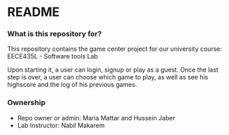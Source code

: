 # README #


### What is this repository for? ###

This repository contains the game center project for our university course: EECE435L - Software tools Lab

Upon starting it, a user can login, signup or play as a guest.
Once the last step is over, a user can choose which game to play, as well as see his highscore and the log of his previous games.

### Ownership ###

* Repo owner or admin: Maria Mattar and Hussein Jaber
* Lab Instructor: Nabil Makarem
